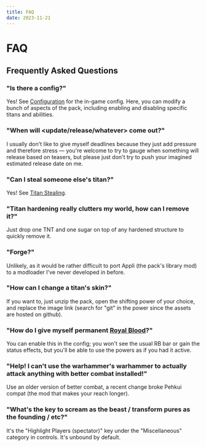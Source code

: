 ```yaml
---
title: FAQ
date: 2023-11-21
---
```


# FAQ
## Frequently Asked Questions

### "Is there a config?"
Yes! See [Configuration](./config.md) for the in-game config. Here, you can modify a bunch of aspects of the pack, including enabling and disabling specific titans and abilities.

### "When will <update/release/whatever> come out?"
I usually don't like to give myself deadlines because they just add pressure and therefore stress — you're welcome to try to gauge when something will release based on teasers, but please just don't try to push your imagined estimated release date on me.

### "Can I steal someone else's titan?"
Yes! See [Titan Stealing](./titan_stealing.md).

### "Titan hardening really clutters my world, how can I remove it?"
Just drop one TNT and one sugar on top of any hardened structure to quickly remove it.

### "Forge?"
Unlikely, as it would be rather difficult to port Appli (the pack's library mod) to a modloader I've never developed in before.

### "How can I change a titan's skin?"
If you want to, just unzip the pack, open the shifting power of your choice, and replace the image link (search for "git" in the power since the assets are hosted on github).

### "How do I give myself permanent [Royal Blood](./royal_blood.md)?"
You can enable this in the config; you won't see the usual RB bar or gain the status effects, but you'll be able to use the powers as if you had it active.

### "Help! I can't use the warhammer's warhammer to actually attack anything with better combat installed!"
Use an older version of better combat, a recent change broke Pehkui compat (the mod that makes your reach longer).

### "What's the key to scream as the beast / transform pures as the founding / etc?"
It's the "Highlight Players (spectator)" key under the "Miscellaneous" category in controls. It's unbound by default.